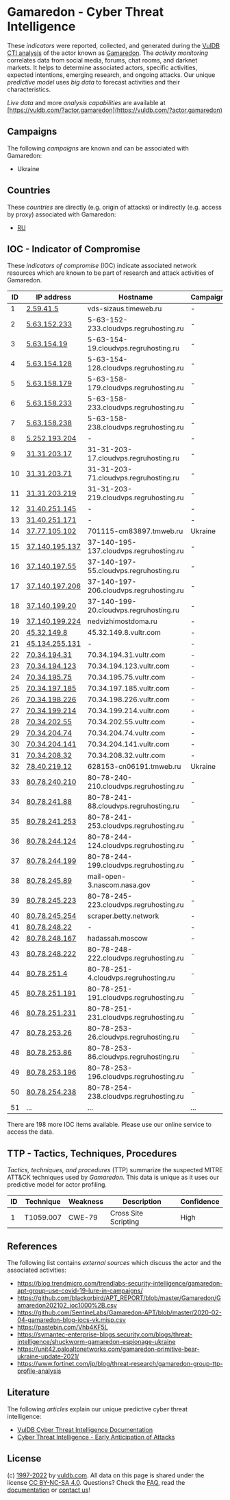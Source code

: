 # Gamaredon - Cyber Threat Intelligence

These _indicators_ were reported, collected, and generated during the [VulDB CTI analysis](https://vuldb.com/?kb.cti) of the actor known as [Gamaredon](https://vuldb.com/?actor.gamaredon). The _activity monitoring_ correlates data from social media, forums, chat rooms, and darknet markets. It helps to determine associated actors, specific activities, expected intentions, emerging research, and ongoing attacks. Our unique _predictive model_ uses _big data_ to forecast activities and their characteristics.

_Live data_ and more _analysis capabilities_ are available at [https://vuldb.com/?actor.gamaredon](https://vuldb.com/?actor.gamaredon)

## Campaigns

The following _campaigns_ are known and can be associated with Gamaredon:

* Ukraine

## Countries

These _countries_ are directly (e.g. origin of attacks) or indirectly (e.g. access by proxy) associated with Gamaredon:

* [RU](https://vuldb.com/?country.ru)

## IOC - Indicator of Compromise

These _indicators of compromise_ (IOC) indicate associated network resources which are known to be part of research and attack activities of Gamaredon.

ID | IP address | Hostname | Campaign | Confidence
-- | ---------- | -------- | -------- | ----------
1 | [2.59.41.5](https://vuldb.com/?ip.2.59.41.5) | vds-sizaus.timeweb.ru | - | High
2 | [5.63.152.233](https://vuldb.com/?ip.5.63.152.233) | 5-63-152-233.cloudvps.regruhosting.ru | - | High
3 | [5.63.154.19](https://vuldb.com/?ip.5.63.154.19) | 5-63-154-19.cloudvps.regruhosting.ru | - | High
4 | [5.63.154.128](https://vuldb.com/?ip.5.63.154.128) | 5-63-154-128.cloudvps.regruhosting.ru | - | High
5 | [5.63.158.179](https://vuldb.com/?ip.5.63.158.179) | 5-63-158-179.cloudvps.regruhosting.ru | - | High
6 | [5.63.158.233](https://vuldb.com/?ip.5.63.158.233) | 5-63-158-233.cloudvps.regruhosting.ru | - | High
7 | [5.63.158.238](https://vuldb.com/?ip.5.63.158.238) | 5-63-158-238.cloudvps.regruhosting.ru | - | High
8 | [5.252.193.204](https://vuldb.com/?ip.5.252.193.204) | - | - | High
9 | [31.31.203.17](https://vuldb.com/?ip.31.31.203.17) | 31-31-203-17.cloudvps.regruhosting.ru | - | High
10 | [31.31.203.71](https://vuldb.com/?ip.31.31.203.71) | 31-31-203-71.cloudvps.regruhosting.ru | - | High
11 | [31.31.203.219](https://vuldb.com/?ip.31.31.203.219) | 31-31-203-219.cloudvps.regruhosting.ru | - | High
12 | [31.40.251.145](https://vuldb.com/?ip.31.40.251.145) | - | - | High
13 | [31.40.251.171](https://vuldb.com/?ip.31.40.251.171) | - | - | High
14 | [37.77.105.102](https://vuldb.com/?ip.37.77.105.102) | 701115-cm83897.tmweb.ru | Ukraine | High
15 | [37.140.195.137](https://vuldb.com/?ip.37.140.195.137) | 37-140-195-137.cloudvps.regruhosting.ru | - | High
16 | [37.140.197.55](https://vuldb.com/?ip.37.140.197.55) | 37-140-197-55.cloudvps.regruhosting.ru | - | High
17 | [37.140.197.206](https://vuldb.com/?ip.37.140.197.206) | 37-140-197-206.cloudvps.regruhosting.ru | - | High
18 | [37.140.199.20](https://vuldb.com/?ip.37.140.199.20) | 37-140-199-20.cloudvps.regruhosting.ru | - | High
19 | [37.140.199.224](https://vuldb.com/?ip.37.140.199.224) | nedvizhimostdoma.ru | - | High
20 | [45.32.149.8](https://vuldb.com/?ip.45.32.149.8) | 45.32.149.8.vultr.com | - | Medium
21 | [45.134.255.131](https://vuldb.com/?ip.45.134.255.131) | - | - | High
22 | [70.34.194.31](https://vuldb.com/?ip.70.34.194.31) | 70.34.194.31.vultr.com | - | Medium
23 | [70.34.194.123](https://vuldb.com/?ip.70.34.194.123) | 70.34.194.123.vultr.com | - | Medium
24 | [70.34.195.75](https://vuldb.com/?ip.70.34.195.75) | 70.34.195.75.vultr.com | - | Medium
25 | [70.34.197.185](https://vuldb.com/?ip.70.34.197.185) | 70.34.197.185.vultr.com | - | Medium
26 | [70.34.198.226](https://vuldb.com/?ip.70.34.198.226) | 70.34.198.226.vultr.com | - | Medium
27 | [70.34.199.214](https://vuldb.com/?ip.70.34.199.214) | 70.34.199.214.vultr.com | - | Medium
28 | [70.34.202.55](https://vuldb.com/?ip.70.34.202.55) | 70.34.202.55.vultr.com | - | Medium
29 | [70.34.204.74](https://vuldb.com/?ip.70.34.204.74) | 70.34.204.74.vultr.com | - | Medium
30 | [70.34.204.141](https://vuldb.com/?ip.70.34.204.141) | 70.34.204.141.vultr.com | - | Medium
31 | [70.34.208.32](https://vuldb.com/?ip.70.34.208.32) | 70.34.208.32.vultr.com | - | Medium
32 | [78.40.219.12](https://vuldb.com/?ip.78.40.219.12) | 628153-cn06191.tmweb.ru | Ukraine | High
33 | [80.78.240.210](https://vuldb.com/?ip.80.78.240.210) | 80-78-240-210.cloudvps.regruhosting.ru | - | High
34 | [80.78.241.88](https://vuldb.com/?ip.80.78.241.88) | 80-78-241-88.cloudvps.regruhosting.ru | - | High
35 | [80.78.241.253](https://vuldb.com/?ip.80.78.241.253) | 80-78-241-253.cloudvps.regruhosting.ru | - | High
36 | [80.78.244.124](https://vuldb.com/?ip.80.78.244.124) | 80-78-244-124.cloudvps.regruhosting.ru | - | High
37 | [80.78.244.199](https://vuldb.com/?ip.80.78.244.199) | 80-78-244-199.cloudvps.regruhosting.ru | - | High
38 | [80.78.245.89](https://vuldb.com/?ip.80.78.245.89) | mail-open-3.nascom.nasa.gov | - | High
39 | [80.78.245.223](https://vuldb.com/?ip.80.78.245.223) | 80-78-245-223.cloudvps.regruhosting.ru | - | High
40 | [80.78.245.254](https://vuldb.com/?ip.80.78.245.254) | scraper.betty.network | - | High
41 | [80.78.248.22](https://vuldb.com/?ip.80.78.248.22) | - | - | High
42 | [80.78.248.167](https://vuldb.com/?ip.80.78.248.167) | hadassah.moscow | - | High
43 | [80.78.248.222](https://vuldb.com/?ip.80.78.248.222) | 80-78-248-222.cloudvps.regruhosting.ru | - | High
44 | [80.78.251.4](https://vuldb.com/?ip.80.78.251.4) | 80-78-251-4.cloudvps.regruhosting.ru | - | High
45 | [80.78.251.191](https://vuldb.com/?ip.80.78.251.191) | 80-78-251-191.cloudvps.regruhosting.ru | - | High
46 | [80.78.251.231](https://vuldb.com/?ip.80.78.251.231) | 80-78-251-231.cloudvps.regruhosting.ru | - | High
47 | [80.78.253.26](https://vuldb.com/?ip.80.78.253.26) | 80-78-253-26.cloudvps.regruhosting.ru | - | High
48 | [80.78.253.86](https://vuldb.com/?ip.80.78.253.86) | 80-78-253-86.cloudvps.regruhosting.ru | - | High
49 | [80.78.253.196](https://vuldb.com/?ip.80.78.253.196) | 80-78-253-196.cloudvps.regruhosting.ru | - | High
50 | [80.78.254.238](https://vuldb.com/?ip.80.78.254.238) | 80-78-254-238.cloudvps.regruhosting.ru | - | High
51 | ... | ... | ... | ...

There are 198 more IOC items available. Please use our online service to access the data.

## TTP - Tactics, Techniques, Procedures

_Tactics, techniques, and procedures_ (TTP) summarize the suspected MITRE ATT&CK techniques used by _Gamaredon_. This data is unique as it uses our predictive model for actor profiling.

ID | Technique | Weakness | Description | Confidence
-- | --------- | -------- | ----------- | ----------
1 | T1059.007 | CWE-79 | Cross Site Scripting | High

## References

The following list contains _external sources_ which discuss the actor and the associated activities:

* https://blog.trendmicro.com/trendlabs-security-intelligence/gamaredon-apt-group-use-covid-19-lure-in-campaigns/
* https://github.com/blackorbird/APT_REPORT/blob/master/Gamaredon/Gamaredon202102_ioc1000%2B.csv
* https://github.com/SentineLabs/Gamaredon-APT/blob/master/2020-02-04-gamaredon-blog-iocs-vk.misp.csv
* https://pastebin.com/Vhb4KF5L
* https://symantec-enterprise-blogs.security.com/blogs/threat-intelligence/shuckworm-gamaredon-espionage-ukraine
* https://unit42.paloaltonetworks.com/gamaredon-primitive-bear-ukraine-update-2021/
* https://www.fortinet.com/jp/blog/threat-research/gamaredon-group-ttp-profile-analysis

## Literature

The following _articles_ explain our unique predictive cyber threat intelligence:

* [VulDB Cyber Threat Intelligence Documentation](https://vuldb.com/?kb.cti)
* [Cyber Threat Intelligence - Early Anticipation of Attacks](https://www.scip.ch/en/?labs.20201022)

## License

(c) [1997-2022](https://vuldb.com/?kb.changelog) by [vuldb.com](https://vuldb.com/?kb.about). All data on this page is shared under the license [CC BY-NC-SA 4.0](https://creativecommons.org/licenses/by-nc-sa/4.0/). Questions? Check the [FAQ](https://vuldb.com/?kb.faq), read the [documentation](https://vuldb.com/?kb) or [contact us](https://vuldb.com/?contact)!
